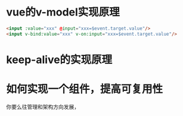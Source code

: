 # vue的v-model实现原理
``` html
<input :value="xxx" @input="xxx=$event.target.value"/>
<input v-bind:value="xxx" v-on:input="xxx=$event.target.value"/>
```
# keep-alive的实现原理

# 如何实现一个组件，提高可复用性

你要么往管理和架构方向发展，